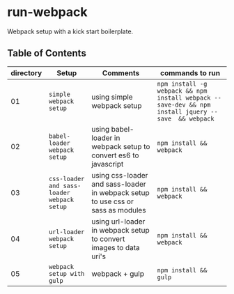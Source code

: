 # run-webpack
Webpack setup with a kick start boilerplate.


## Table of Contents
|directory|Setup|Comments|commands to run|
|------|-------------------------|-------------------------|---------------------------|
|01|```simple webpack setup```|using simple webpack setup|```npm install -g webpack && npm install webpack --save-dev && npm install jquery --save  && webpack```|
|02|```babel-loader webpack setup```|using babel-loader in webpack setup to convert es6 to javascript|```npm install && webpack```|
|03|```css-loader and sass-loader webpack setup```|using css-loader and sass-loader in webpack setup to use css or sass as modules|```npm install && webpack```|
|04|```url-loader webpack setup```|using url-loader in webpack setup to convert images to data uri's|```npm install && webpack```|
|05|```webpack setup with gulp```|webpack + gulp|```npm install && gulp```|